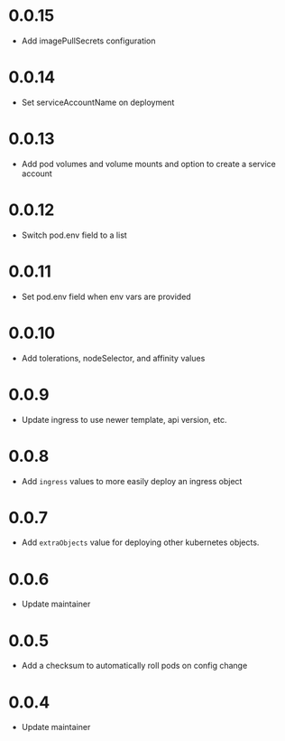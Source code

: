 # 0.0.15

- Add imagePullSecrets configuration

# 0.0.14

- Set serviceAccountName on deployment

# 0.0.13

- Add pod volumes and volume mounts and option to create a service account

# 0.0.12

- Switch pod.env field to a list

# 0.0.11

- Set pod.env field when env vars are provided

# 0.0.10

- Add tolerations, nodeSelector, and affinity values

# 0.0.9

- Update ingress to use newer template, api version, etc.

# 0.0.8

- Add `ingress` values to more easily deploy an ingress object

# 0.0.7

- Add `extraObjects` value for deploying other kubernetes objects.

# 0.0.6

- Update maintainer

# 0.0.5

- Add a checksum to automatically roll pods on config change

# 0.0.4

- Update maintainer
